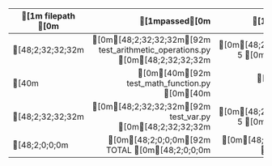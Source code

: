 | [1m          filepath           [0m | [1mpassed[0m | [1mSUBTOTAL[0m |
| ----------------------------- | -----: | -------: |
[48;2;32;32;32m|[0m[48;2;32;32;32m[92m test_arithmetic_operations.py [0m[48;2;32;32;32m|[0m[48;2;32;32;32m[92m      5 [0m[48;2;32;32;32m|[0m[48;2;32;32;32m[92m        5 [0m[48;2;32;32;32m|[0m
[40m|[0m[40m[92m test_math_function.py         [0m[40m|[0m[40m[92m      2 [0m[40m|[0m[40m[92m        2 [0m[40m|[0m
[48;2;32;32;32m|[0m[48;2;32;32;32m[92m test_var.py                   [0m[48;2;32;32;32m|[0m[48;2;32;32;32m[92m      5 [0m[48;2;32;32;32m|[0m[48;2;32;32;32m[92m        5 [0m[48;2;32;32;32m|[0m
[48;2;0;0;0m|[0m[48;2;0;0;0m[92m TOTAL                         [0m[48;2;0;0;0m|[0m[48;2;0;0;0m[92m     12 [0m[48;2;0;0;0m|[0m[48;2;0;0;0m[92m       12 [0m[48;2;0;0;0m|[0m
